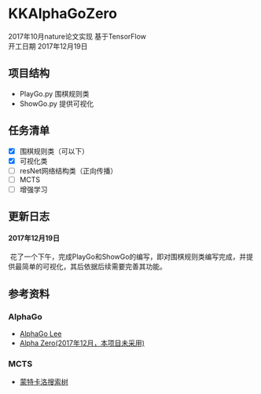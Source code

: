 # KKAlphaGoZero
2017年10月nature论文实现 基于TensorFlow<br>
开工日期 2017年12月19日
## 项目结构
* PlayGo.py 围棋规则类<br>
* ShowGo.py 提供可视化

## 任务清单
- [x] 围棋规则类（可以下）
- [x] 可视化类
- [ ] resNet网络结构类（正向传播）
- [ ] MCTS
- [ ] 增强学习

## 更新日志
#### 2017年12月19日
  花了一个下午，完成PlayGo和ShowGo的编写，即对围棋规则类编写完成，并提供最简单的可视化，其后依据后续需要完善其功能。

## 参考资料
### AlphaGo
* [AlphaGo Lee](http://blog.csdn.net/songrotek/article/details/51065143)
* [Alpha Zero(2017年12月，本项目未采用)](https://arxiv.org/pdf/1712.01815.pdf)
### MCTS
* [蒙特卡洛搜索树](http://mcts.ai/)
